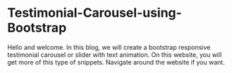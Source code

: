 # Testimonial-Carousel-using-Bootstrap
Hello and welcome. In this blog, we will create a bootstrap responsive testimonial carousel or slider with text animation. On this website, you will get more of this type of snippets. Navigate around the website if you want. 
